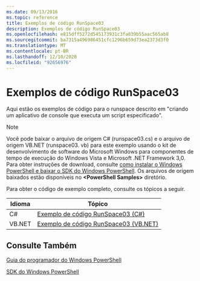 ```yaml
---
ms.date: 09/13/2016
ms.topic: reference
title: Exemplos de código RunSpace03
description: Exemplos de código RunSpace03
ms.openlocfilehash: e815dff5272d545173931c3fa039b55aac565ab8
ms.sourcegitcommit: ba7315a496986451cfc1296b659d73ea2373d3f0
ms.translationtype: MT
ms.contentlocale: pt-BR
ms.lasthandoff: 12/10/2020
ms.locfileid: "92656976"
---
```

# <a name="runspace03-code-samples"></a>Exemplos de código RunSpace03

Aqui estão os exemplos de código para o runspace descrito em "criando um aplicativo de console que executa um script especificado".

> [!NOTE]
> Você pode baixar o arquivo de origem C# (runspace03.cs) e o arquivo de origem VB.NET (runspace03. vb) para este exemplo usando o kit de desenvolvimento de software do Microsoft Windows para componentes de tempo de execução do Windows Vista e Microsoft .NET Framework 3,0. Para obter instruções de download, consulte [como instalar o Windows PowerShell e baixar o SDK do Windows PowerShell](/powershell/scripting/developer/installing-the-windows-powershell-sdk).
> Os arquivos de origem baixados estão disponíveis no **\<PowerShell Samples>** diretório.

Para obter o código de exemplo completo, consulte os tópicos a seguir.

| Idioma |                                 Tópico                                 |
| -------- | --------------------------------------------------------------------- |
| C#       | [Exemplo de código RunSpace03 (C#)](./runspace03-csharp-code-sample.md)     |
| VB.NET   | [Exemplo de código RunSpace03 (VB.NET)](./runspace03-vb-net-code-sample.md) |

## <a name="see-also"></a>Consulte Também

[Guia do programador do Windows PowerShell](./windows-powershell-programmer-s-guide.md)

[SDK do Windows PowerShell](../windows-powershell-reference.md)
